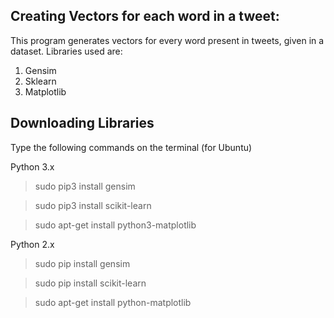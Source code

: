 ## Creating Vectors for each word in a tweet:
This program generates vectors for every word present in tweets, given in a dataset. Libraries used are:
1. Gensim
2. Sklearn
3. Matplotlib


## Downloading Libraries
Type the following commands on the terminal (for Ubuntu)

Python 3.x

> sudo pip3 install gensim

> sudo pip3 install scikit-learn

> sudo apt-get install python3-matplotlib

Python 2.x

> sudo pip install gensim

> sudo pip install scikit-learn

> sudo apt-get install python-matplotlib

